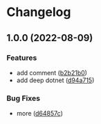 # Changelog

## 1.0.0 (2022-08-09)


### Features

* add comment ([b2b21b0](https://github.com/patoncrispy/release-please-repro/commit/b2b21b065ae81f3df2f178b2b40e69d2f07e0fb1))
* add deep dotnet ([d94a715](https://github.com/patoncrispy/release-please-repro/commit/d94a7158ad439ea893e5200eb8063251939cb420))


### Bug Fixes

* more ([d64857c](https://github.com/patoncrispy/release-please-repro/commit/d64857c4a3c9afa398d5c5bc5e362055515857a0))
